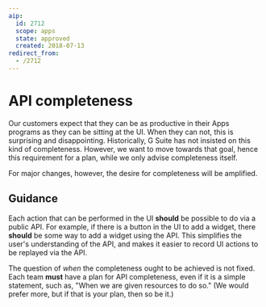 ```yaml
---
aip:
  id: 2712
  scope: apps
  state: approved
  created: 2018-07-13
redirect_from:
  - /2712
---
```


# API completeness

Our customers expect that they can be as productive in their Apps programs as
they can be sitting at the UI. When they can not, this is surprising and
disappointing. Historically, G Suite has not insisted on this kind of
completeness. However, we want to move towards that goal, hence this
requirement for a plan, while we only advise completeness itself.

For major changes, however, the desire for completeness will be amplified.

## Guidance

Each action that can be performed in the UI **should** be possible to do via a
public API. For example, if there is a button in the UI to add a widget, there
**should** be some way to add a widget using the API. This simplifies the
user's understanding of the API, and makes it easier to record UI actions to be
replayed via the API.

The question of _when_ the completeness ought to be achieved is not fixed. Each
team **must** have a plan for API completeness, even if it is a simple
statement, such as, "When we are given resources to do so." (We would prefer
more, but if that is your plan, then so be it.)
